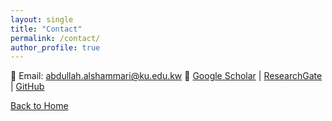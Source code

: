 ```yaml
---
layout: single
title: "Contact"
permalink: /contact/
author_profile: true
---
```


📧 Email: [abdullah.alshammari@ku.edu.kw](mailto:abdullah.alshammari@ku.edu.kw)
🔗 [Google Scholar](https://scholar.google.com/citations?hl=en&user=4hTO4WMAAAAJ) | [ResearchGate](https://www.researchgate.net/profile/Abdullah-Al-Shammari-2) | [GitHub](https://github.com/shammari) 

[Back to Home](../index.md)
